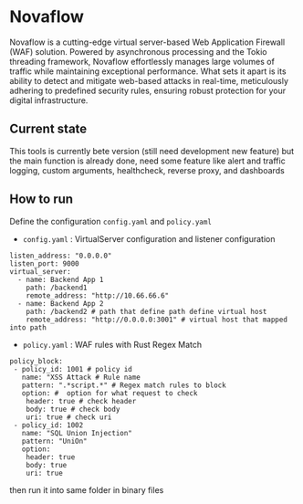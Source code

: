 
# Novaflow

Novaflow is a cutting-edge virtual server-based Web Application Firewall (WAF) solution. Powered by asynchronous processing and the Tokio threading framework, Novaflow effortlessly manages large volumes of traffic while maintaining exceptional performance. What sets it apart is its ability to detect and mitigate web-based attacks in real-time, meticulously adhering to predefined security rules, ensuring robust protection for your digital infrastructure.

## Current state
This tools is currently bete version (still need development new feature) but the main function is already done, need some feature like alert and traffic logging, custom arguments, healthcheck, reverse proxy, and dashboards

## How to run
Define the configuration `config.yaml` and `policy.yaml`
- `config.yaml` : VirtualServer configuration and listener configuration
```
listen_address: "0.0.0.0"
listen_port: 9000
virtual_server:
  - name: Backend App 1
    path: /backend1
    remote_address: "http://10.66.66.6"
  - name: Backend App 2
    path: /backend2 # path that define path define virtual host
    remote_address: "http://0.0.0.0:3001" # virtual host that mapped into path
```
- `policy.yaml` : WAF rules with Rust Regex Match
```
policy_block:
 - policy_id: 1001 # policy id
   name: "XSS Attack # Rule name
   pattern: ".*script.*" # Regex match rules to block
   option: #  option for what request to check
    header: true # check header
    body: true # check body
    uri: true # check uri
 - policy_id: 1002
   name: "SQL Union Injection"
   pattern: "UniOn"
   option:
    header: true
    body: true
    uri: true

```
then run it into same folder in binary files 

